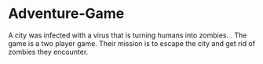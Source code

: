# Adventure-Game
A city was infected with a virus that is turning humans into zombies. . The game is a two player game. Their mission is to escape the city and get rid of zombies they encounter.  

